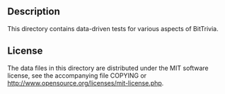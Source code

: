 Description
------------

This directory contains data-driven tests for various aspects of BitTrivia.

License
--------

The data files in this directory are distributed under the MIT software
license, see the accompanying file COPYING or
http://www.opensource.org/licenses/mit-license.php.

